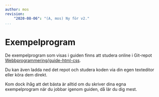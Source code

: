 ```yaml
---
author: mos
revision:
    "2020-08-06": "(A, mos) Ny för v2."
...
```

Exempelprogram
==================================

De exempelprogram som visas i guiden finns att studera online i Git-repot [Webbprogrammering/guide-html-css](https://github.com/Webbprogrammering/guide-html-css).

Du kan även ladda ned det repot och studera koden via din egen texteditor eller köra dem direkt.

Kom dock ihåg att det bästa är alltid om du skriver dina egna exempelprogram när du jobbar igenom guiden, då lär du dig mest.

<!--more-->
